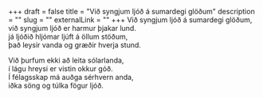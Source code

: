 +++
draft = false
title = "Við syngjum ljóð á sumardegi glöðum"
description = ""
slug = ""
externalLink = ""
+++
Við syngjum ljóð á sumardegi glöðum,  
við syngjum ljóð er harmur þjakar lund.  
já ljóðið hljómar ljúft á öllum stöðum,  
það leysir vanda og græðir hverja stund.  

Við þurfum ekki að leita sólarlanda,  
í lágu hreysi er vistin okkur góð.  
Í félagsskap má auðga sérhvern anda,  
iðka söng og túlka fögur ljóð.  
